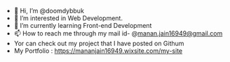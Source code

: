 - 👋 Hi, I’m @doomdybbuk
- 👀 I’m interested in Web Development. 
- 🌱 I’m currently learning Front-end Development
- 📫 How to reach me through my mail id- @manan.jain16949@gmail.com
- Yor can check out my project that I have posted on Githum
- My Portfolio : https://mananjain16949.wixsite.com/my-site

<!---
doomdybbuk/doomdybbuk is a ✨ special ✨ repository because its `README.md` (this file) appears on your GitHub profile.
You can click the Preview link to take a look at your changes.
--->
